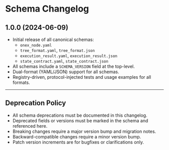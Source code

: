 <!-- === OmniNode:Metadata ===
<!-- metadata_version: 0.1.0 -->
<!-- protocol_version: 0.1.0 -->
<!-- owner: OmniNode Team -->
<!-- copyright: OmniNode Team -->
<!-- schema_version: 0.1.0 -->
<!-- name: changelog.md -->
<!-- version: 1.0.0 -->
<!-- uuid: 20d57e7d-6601-426b-9ab5-a4310ecba238 -->
<!-- author: OmniNode Team -->
<!-- created_at: 2025-05-21T12:41:40.155910 -->
<!-- last_modified_at: 2025-05-21T16:42:46.102900 -->
<!-- description: Stamped by ONEX -->
<!-- state_contract: state_contract://default -->
<!-- lifecycle: active -->
<!-- hash: cf45a634276005dfcafb6bb3e5e5335fac9f57310d5bfb610e8f8e2eb748a3e0 -->
<!-- entrypoint: {'type': 'python', 'target': 'changelog.md'} -->
<!-- runtime_language_hint: python>=3.11 -->
<!-- namespace: onex.stamped.changelog -->
<!-- meta_type: tool -->
<!-- === /OmniNode:Metadata === -->

<!-- === OmniNode:Metadata ===
<!-- metadata_version: 0.1.0 -->
<!-- protocol_version: 0.1.0 -->
<!-- owner: OmniNode Team -->
<!-- copyright: OmniNode Team -->
<!-- schema_version: 0.1.0 -->
<!-- name: changelog.md -->
<!-- version: 1.0.0 -->
<!-- uuid: 708717af-e3e7-4c0b-bb64-98afc57a297a -->
<!-- author: OmniNode Team -->
<!-- created_at: 2025-05-21T12:33:43.430990 -->
<!-- last_modified_at: 2025-05-21T16:39:55.746912 -->
<!-- description: Stamped by ONEX -->
<!-- state_contract: state_contract://default -->
<!-- lifecycle: active -->
<!-- hash: 905a886799106222f02eef7a0a584dc08e6ce6fc4ca98304c036a3a0528efeaa -->
<!-- entrypoint: {'type': 'python', 'target': 'changelog.md'} -->
<!-- runtime_language_hint: python>=3.11 -->
<!-- namespace: onex.stamped.changelog -->
<!-- meta_type: tool -->
<!-- === /OmniNode:Metadata === -->

<!-- === OmniNode:Metadata ===
<!-- metadata_version: 0.1.0 -->
<!-- protocol_version: 0.1.0 -->
<!-- owner: OmniNode Team -->
<!-- copyright: OmniNode Team -->
<!-- schema_version: 0.1.0 -->
<!-- name: changelog.md -->
<!-- version: 1.0.0 -->
<!-- uuid: e84cd592-62e4-43ae-8ef9-40a68652ef53 -->
<!-- author: OmniNode Team -->
<!-- created_at: 2025-05-21T09:28:42.659282 -->
<!-- last_modified_at: 2025-05-21T16:24:00.344238 -->
<!-- description: Stamped by ONEX -->
<!-- state_contract: state_contract://default -->
<!-- lifecycle: active -->
<!-- hash: 30e3c55c88ef405bcd1367755cf362870a688b885394861f31cf38b0753b93a6 -->
<!-- entrypoint: {'type': 'python', 'target': 'changelog.md'} -->
<!-- runtime_language_hint: python>=3.11 -->
<!-- namespace: onex.stamped.changelog -->
<!-- meta_type: tool -->
<!-- === /OmniNode:Metadata === -->

# Schema Changelog

## 1.0.0 (2024-06-09)

- Initial release of all canonical schemas:
  - `onex_node.yaml`
  - `tree_format.yaml`, `tree_format.json`
  - `execution_result.yaml`, `execution_result.json`
  - `state_contract.yaml`, `state_contract.json`
- All schemas include a `SCHEMA_VERSION` field at the top-level.
- Dual-format (YAML/JSON) support for all schemas.
- Registry-driven, protocol-injected tests and usage examples for all formats.

---

## Deprecation Policy

- All schema deprecations must be documented in this changelog.
- Deprecated fields or versions must be marked in the schema and referenced here.
- Breaking changes require a major version bump and migration notes.
- Backward-compatible changes require a minor version bump.
- Patch version increments are for bugfixes or clarifications only.
